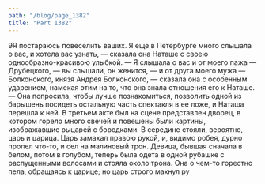 ```yaml
---
path: "/blog/page_1382"
title: "Part 1382"
---
```


9Я постараюсь повеселить ваших. Я еще в Петербурге много слышала о вас, и хотела вас узнать, — сказала она Наташе с своею однообразно-красивою улыбкой. — Я слышала о вас и от моего пажа — Друбецкого, — вы слышали, он женится, — и от друга моего мужа — Болконского, князя Андрея Болконского, — сказала она с особенным ударением, намекая этим на то, что она знала отношения его к Наташе. — Она попросила, чтобы лучше познакомиться, позволить одной из барышень посидеть остальную часть спектакля в ее ложе, и Наташа перешла к ней.
В третьем акте был на сцене представлен дворец, в котором горело много свечей и повешены были картины, изображавшие рыцарей с бородками. В середине стояли, вероятно, царь и царица. Царь замахал правою рукой, и, видимо робея, дурно пропел что-то, и сел на малиновый трон. Девица, бывшая сначала в белом, потом в голубом, теперь была одета в одной рубашке с распущенными волосами и стояла около трона. Она о чем-то горестно пела, обращаясь к царице; но царь строго махнул ру
